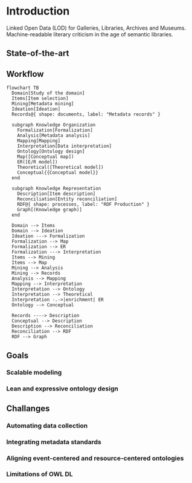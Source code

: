 # Introduction

Linked Open Data (LOD) for Galleries, Libraries, Archives and Museums.
Machine-readable literary criticism in the age of semantic libraries.

## State-of-the-art

## Workflow

<style>
  [data-md-color-scheme="default"] {
    --md-mermaid-label-bg-color: #EDEDED;
  }

  [data-md-color-scheme="slate"] {
    --md-mermaid-label-bg-color: #363941;
  }
</style>

``` mermaid
flowchart TB
  Domain[Study of the domain]
  Items[Item selection]
  Mining[Metadata mining]
  Ideation[Ideation]
  Records@{ shape: documents, label: "Metadata records" }

  subgraph Knowledge Organization
    Formalization[Formalization]
    Analysis[Metadata analysis]
    Mapping[Mapping]
    Interpretation[Data interpretation]
    Ontology[Ontology design]
    Map([Conceptual map])
    ER([E/R model])
    Theoretical([Theoretical model])
    Conceptual{{Conceptual model}}
  end

  subgraph Knowledge Representation
    Description[Item description]
    Reconciliation[Entity reconciliation]
    RDF@{ shape: processes, label: "RDF Production" }
    Graph[(Knowledge graph)]
  end

  Domain --> Items
  Domain --> Ideation
  Ideation ---> Formalization
  Formalization --> Map
  Formalization --> ER
  Formalization ---> Interpretation
  Items --> Mining
  Items --> Map
  Mining --> Analysis
  Mining --> Records
  Analysis --> Mapping
  Mapping --> Interpretation
  Interpretation --> Ontology
  Interpretation --> Theoretical
  Interpretation -.->|enrichment| ER
  Ontology --> Conceptual

  Records ----> Description
  Conceptual --> Description
  Description --> Reconciliation
  Reconciliation --> RDF
  RDF --> Graph

```

## Goals

### Scalable modeling

### Lean and expressive ontology design

## Challanges

### Automating data collection

### Integrating metadata standards

### Aligning event-centered and resource-centered ontologies

### Limitations of OWL DL